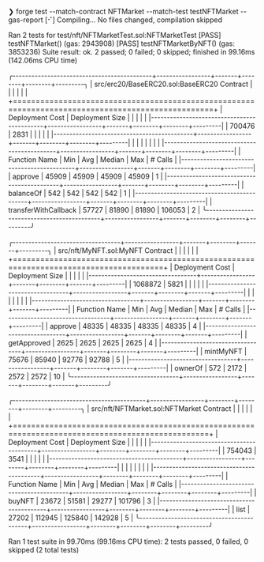 ❯ forge test --match-contract NFTMarket --match-test testNFTMarket --gas-report
[⠊] Compiling...
No files changed, compilation skipped

Ran 2 tests for test/nft/NFTMarketTest.sol:NFTMarketTest
[PASS] testNFTMarket() (gas: 2943908)
[PASS] testNFTMarketByNFT() (gas: 3853236)
Suite result: ok. 2 passed; 0 failed; 0 skipped; finished in 99.16ms (142.06ms CPU time)

╭--------------------------------------------+-----------------+-------+--------+--------+---------╮
| src/erc20/BaseERC20.sol:BaseERC20 Contract |                 |       |        |        |         |
+==================================================================================================+
| Deployment Cost                            | Deployment Size |       |        |        |         |
|--------------------------------------------+-----------------+-------+--------+--------+---------|
| 700476                                     | 2831            |       |        |        |         |
|--------------------------------------------+-----------------+-------+--------+--------+---------|
|                                            |                 |       |        |        |         |
|--------------------------------------------+-----------------+-------+--------+--------+---------|
| Function Name                              | Min             | Avg   | Median | Max    | # Calls |
|--------------------------------------------+-----------------+-------+--------+--------+---------|
| approve                                    | 45909           | 45909 | 45909  | 45909  | 1       |
|--------------------------------------------+-----------------+-------+--------+--------+---------|
| balanceOf                                  | 542             | 542   | 542    | 542    | 1       |
|--------------------------------------------+-----------------+-------+--------+--------+---------|
| transferWithCallback                       | 57727           | 81890 | 81890  | 106053 | 2       |
╰--------------------------------------------+-----------------+-------+--------+--------+---------╯

╭----------------------------------+-----------------+-------+--------+-------+---------╮
| src/nft/MyNFT.sol:MyNFT Contract |                 |       |        |       |         |
+=======================================================================================+
| Deployment Cost                  | Deployment Size |       |        |       |         |
|----------------------------------+-----------------+-------+--------+-------+---------|
| 1068872                          | 5821            |       |        |       |         |
|----------------------------------+-----------------+-------+--------+-------+---------|
|                                  |                 |       |        |       |         |
|----------------------------------+-----------------+-------+--------+-------+---------|
| Function Name                    | Min             | Avg   | Median | Max   | # Calls |
|----------------------------------+-----------------+-------+--------+-------+---------|
| approve                          | 48335           | 48335 | 48335  | 48335 | 4       |
|----------------------------------+-----------------+-------+--------+-------+---------|
| getApproved                      | 2625            | 2625  | 2625   | 2625  | 4       |
|----------------------------------+-----------------+-------+--------+-------+---------|
| mintMyNFT                        | 75676           | 85940 | 92776  | 92788 | 5       |
|----------------------------------+-----------------+-------+--------+-------+---------|
| ownerOf                          | 572             | 2172  | 2572   | 2572  | 10      |
╰----------------------------------+-----------------+-------+--------+-------+---------╯

╭------------------------------------------+-----------------+--------+--------+--------+---------╮
| src/nft/NFTMarket.sol:NFTMarket Contract |                 |        |        |        |         |
+=================================================================================================+
| Deployment Cost                          | Deployment Size |        |        |        |         |
|------------------------------------------+-----------------+--------+--------+--------+---------|
| 754043                                   | 3541            |        |        |        |         |
|------------------------------------------+-----------------+--------+--------+--------+---------|
|                                          |                 |        |        |        |         |
|------------------------------------------+-----------------+--------+--------+--------+---------|
| Function Name                            | Min             | Avg    | Median | Max    | # Calls |
|------------------------------------------+-----------------+--------+--------+--------+---------|
| buyNFT                                   | 23672           | 51581  | 29277  | 101796 | 3       |
|------------------------------------------+-----------------+--------+--------+--------+---------|
| list                                     | 27202           | 112945 | 125840 | 142928 | 5       |
╰------------------------------------------+-----------------+--------+--------+--------+---------╯


Ran 1 test suite in 99.70ms (99.16ms CPU time): 2 tests passed, 0 failed, 0 skipped (2 total tests)